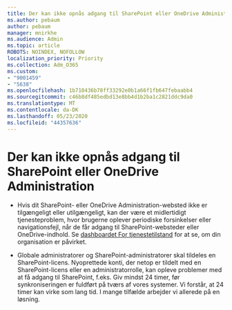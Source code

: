 ```yaml
---
title: Der kan ikke opnås adgang til SharePoint eller OneDrive Administration
ms.author: pebaum
author: pebaum
manager: mnirkhe
ms.audience: Admin
ms.topic: article
ROBOTS: NOINDEX, NOFOLLOW
localization_priority: Priority
ms.collection: Adm_O365
ms.custom:
- "9001459"
- "5638"
ms.openlocfilehash: 1b710436b78ff33292e0b1a66f1fb647febaabb4
ms.sourcegitcommit: c46b8df485edbd13e8bb4d1b2ba1c2821ddc9da0
ms.translationtype: MT
ms.contentlocale: da-DK
ms.lasthandoff: 05/23/2020
ms.locfileid: "44357636"
---
```

# <a name="unable-to-access-sharepoint-or-onedrive-admin-center"></a>Der kan ikke opnås adgang til SharePoint eller OneDrive Administration

- Hvis dit SharePoint- eller OneDrive Administration-websted ikke er tilgængeligt eller utilgængeligt, kan der være et midlertidigt tjenesteproblem, hvor brugerne oplever periodiske forsinkelser eller navigationsfejl, når de får adgang til SharePoint-websteder eller OneDrive-indhold. Se [dashboardet For tjenestetilstand](https://admin.microsoft.com/AdminPortal/Home#/servicehealth) for at se, om din organisation er påvirket.

- Globale administratorer og SharePoint-administratorer skal tildeles en SharePoint-licens. Nyoprettede konti, der netop er tildelt med en SharePoint-licens eller en administratorrolle, kan opleve problemer med at få adgang til SharePoint, f.eks. Giv mindst 24 timer, før synkroniseringen er fuldført på tværs af vores systemer. Vi forstår, at 24 timer kan virke som lang tid. I mange tilfælde arbejder vi allerede på en løsning.
